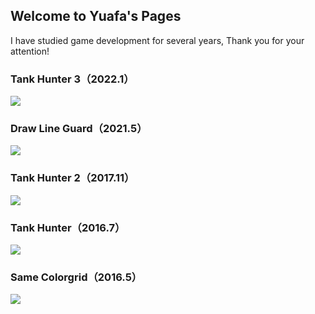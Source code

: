 ## Welcome to Yuafa's Pages

I have studied game development for several years, Thank you for your attention!

### Tank Hunter 3（2022.1）
![](https://yuafa.github.io/images/TankHunter3.png)



### Draw Line Guard（2021.5）
![](https://yuafa.github.io/images/DrawLineGuard.png)



### Tank Hunter 2（2017.11）

![](https://yuafa.github.io/images/TankHunter2.png)



### Tank Hunter（2016.7）

![](https://yuafa.github.io/images/TankHunter.png)



### Same Colorgrid（2016.5）

![](https://yuafa.github.io/images/SameColor.png)



